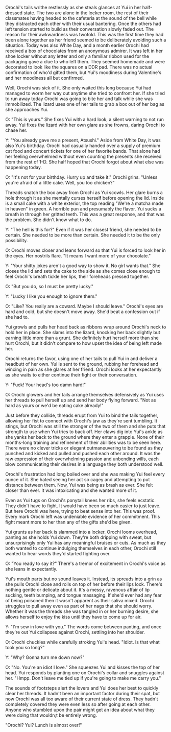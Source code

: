 Orochi's tails writhe restlessly as she steals glances at Yui in her half-dressed state. The two are alone in the locker room, the rest of their classmates having headed to the cafeteria at the sound of the bell while they distracted each other with their usual bantering. Once the others had left tension started to build as their conversation slowly faded out. The reason for their awkwardness was twofold. This was the first time they had been alone together as her friend seemed to be deliberately avoiding such a situation. Today was also White Day, and a month earlier Orochi had received a box of chocolates from an anonymous admirer. It was left in her shoe locker without any letter and only a familiar ribbon used for the packaging gave a clue to who left them. They seemed homemade and were decorated to look like the squares on a DDR pad. There was no actual confirmation of who'd gifted them, but Yui's moodiness during Valentine's and her moodiness all but confirmed.

Well, Orochi was sick of it. She only waited this long because Yui had managed to worm her way out anytime she tried to confront her. If she tried to run away today Orochi was going to bite her and talk while she was immobilized. The lizard uses one of her tails to grab a box out of her bag as she approaches Yui.

O: "This is yours." She fixes Yui with a hard look, a silent warning to not run away. Yui fixes the lizard with her own glare as she frowns, daring Orochi to chase her.

Y: "You already gave me a present, Atsushi." Aside from White Day, it was also Yui's birthday. Orochi had casually handed over a supply of premium cat food and concert tickets for one of her favorite bands. That alone had her feeling overwhelmed without even counting the presents she received from the rest of 1-D. She half hoped that Orochi forgot about what else was happening today.

O: "It's not for your birthday. Hurry up and take it." Orochi grins. "Unless you're afraid of a little cake. Well, you too chicken?"

Threads snatch the box away from Orochi as Yui scowls. Her glare burns a hole through it as she mentally curses herself before opening the lid. Inside is a small cake with a white exterior, the top reading "We're a matcha made in heaven" in green. A horrible pun and presumably the flavor. Yui sucks a breath in through her gritted teeth. This was a great response, and that was the problem. She didn't know what to do.

Y: "The hell is this for?" Even if it was her closest friend, she needed to be certain. She needed to be more than certain. She needed it to be the only possibility.

O: Orochi moves closer and leans forward so that Yui is forced to look her in the eyes. Her nostrils flare. "It means I want more of your chocolate."

Y: "Your shitty jokes aren't a good way to show it. No girl wants that." She closes the lid and sets the cake to the side as she comes close enough to feel Orochi's breath tickle her lips, their foreheads pressed together.

O: "But you do, so I must be pretty lucky."

Y: "Lucky I like you enough to ignore them."

O: "Like? You really are a coward. Maybe I should leave." Orochi's eyes are hard and cold, but she doesn't move away. She'd beat a confession out if she had to.

Yui growls and pulls her head back as ribbons wrap around Orochi's neck to hold her in place. She slams into the lizard, knocking her back slightly but earning little more than a grunt. She definitely hurt herself more than she hurt Orochi, but it didn't compare to how upset the idea of being left made her.

Orochi returns the favor, using one of her tails to pull Yui in and deliver a headbutt of her own. Yui is sent to the ground, rubbing her forehead and wincing in pain as she glares at her friend. Orochi looks at her expectantly as she waits to either continue their fight or their conversation.

Y: "Fuck! Your head's too damn hard!"

O: Orochi glowers and her tails arrange themselves defensively as Yui uses her threads to pull herself up and send her body flying forward. "Not as hard as yours or we'd be eating cake already!"

Just before they collide, threads erupt from Yui to bind the tails together, allowing her fist to connect with Orochi's jaw as they're sent tumbling. It stings, but Orochi was still the stronger of the two of them and she puts that strength to use when Yui tries to back off. Her claws dig into Yui's ankle as she yanks her back to the ground where they enter a grapple. None of their months-long training and refinement of their abilities was to be seen here. There were no clever tricks or elegant outmaneuvering to be found as they punched and kicked and pulled and pushed each other around. It was the raw expression of their overwhelming passion and unbending wills, each blow communicating their desires in a language they both understood well.

Orochi's frustration had long boiled over and she was making Yui feel every ounce of it. She hated seeing her act so cagey and attempting to put distance between them. Now, Yui was being as brash as ever. She felt closer than ever. It was intoxicating and she wanted more of it.

Even as Yui tugs on Orochi's ponytail knees her ribs, she feels ecstatic. They didn't have to fight. It would have been so much easier to just leave. But here Orochi was here, trying to beat sense into her. This was proof. Every mark Orochi left was undeniable evidence of her commitment. This fight meant more to her than any of the gifts she'd be given.

Yui grunts as her back is slammed into a locker. Orochi looms overhead, panting as she holds Yui down. They're both dripping with sweat, but unsurprisingly only Yui has any meaningful bruises or cuts. As much as they both wanted to continue indulging themselves in each other, Orochi still wanted to hear words they'd started fighting over.

O: "You ready to say it?" There's a tremor of excitement in Orochi's voice as she leans in expectantly.

Yui's mouth parts but no sound leaves it. Instead, its spreads into a grin as she pulls Orochi close and rolls on top of her before their lips lock. There's nothing gentle or delicate about it. It's a messy, ravenous affair of lip sucking, teeth bumping, and tongue massaging. If she'd ever had any fear of being poisoned then it wasn't apparent as their saliva mixed. Orochi struggles to pull away even as part of her nags that she should worry. Whether it was the threads she was tangled in or her burning desire, she allows herself to enjoy the kiss until they have to come up for air.

Y: "I'm sew in love with you." The words come between panting, and once they're out Yui collapses against Orochi, settling into her shoulder.  

O: Orochi chuckles while carefully stroking Yui's head. "Idiot. Is that what took you so long?"

Y: "Why? Gonna turn me down now?"

O: "No. You're an idiot I love." She squeezes Yui and kisses the top of her head. Yui responds by planting one on Orochi's collar and snuggles against her. "Hmpp. Don't leave me tied up if you're going to make me carry you."

The sounds of footsteps alert the lovers and Yui does her best to quickly clear her threads. It hadn't been an important factor during their spat, but now Orochi was all too aware of their current state of dress. They hadn't completely covered they were even less so after going at each other. Anyone who stumbled upon the pair might get an idea about what they were doing that wouldn;t be entirely wrong.

"Orochi? Yui? Lunch is almost over!"